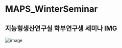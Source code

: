 # MAPS_WinterSeminar
지능형생산연구실 학부연구생 세미나
IMG
---
![image](https://user-images.githubusercontent.com/81296335/215487606-e68964a3-8219-43e8-bf82-f1bdfa3a359a.png)

